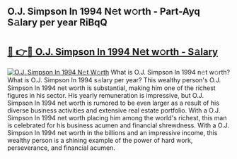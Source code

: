 ## O.J. Simpson In 1994 N𝚎t w𝚘rth - Part-Ayq S𝚊lary per year RiBqQ

# <h2><a href="http://gc4b34u.nevu.top/?p=O.J.+Simpson+In+1994">🔗 👉🔴 O.J. Simpson In 1994 N𝚎t w𝚘rth - S𝚊lary</a></h2>

[![O.J. Simpson In 1994 N𝚎t W𝚘rth](https://i.imgur.com/Oavwk0R.jpeg)](http://gc4b34u.nevu.top/?p=O.J.+Simpson+In+1994)
What is O.J. Simpson In 1994 n𝚎t w𝚘rth? What is O.J. Simpson In 1994 s𝚊lary per year?
This wealthy person's O.J. Simpson In 1994 net worth is substantial, making him one of the richest figures in his sector. His yearly remuneration is impressive, but O.J. Simpson In 1994 net worth is rumored to be even larger as a result of his diverse business activities and extensive real estate portfolio. With a O.J. Simpson In 1994 net worth placing him among the world's richest, this man is celebrated for his business acumen and financial shrewdness. With a O.J. Simpson In 1994 net worth in the billions and an impressive income, this wealthy person is a shining example of the power of hard work, perseverance, and financial acumen.
